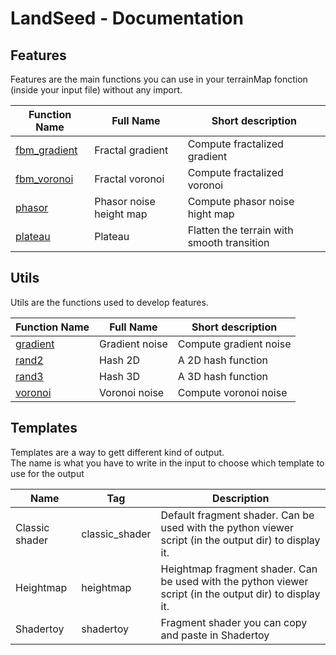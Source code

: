 # LandSeed - Documentation

## Features

Features are the main functions you can use in your terrainMap fonction (inside your input file) without any import.

| Function Name | Full Name | Short description |
|-|-|-|
| [fbm_gradient](features/fbm_gradient.md) | Fractal gradient | Compute fractalized gradient |
| [fbm_voronoi](features/fbm_voronoi.md) | Fractal voronoi | Compute fractalized voronoi |
| [phasor](features/phasor.md) | Phasor noise height map | Compute phasor noise hight map |
| [plateau](features/plateau.md) | Plateau | Flatten the terrain with smooth transition |


## Utils

Utils are the functions used to develop features.

| Function Name | Full Name | Short description |
|-|-|-|
| [gradient](utils/gradient.md) | Gradient noise | Compute gradient noise |
| [rand2](utils/rand2.md) | Hash 2D | A 2D hash function |
| [rand3](utils/rand3.md) | Hash 3D | A 3D hash function |
| [voronoi](utils/voronoi.md) | Voronoi noise | Compute voronoi noise |


## Templates

Templates are a way to gett different kind of output.  
The name is what you have to write in the input to choose which template to use for the output

| Name | Tag | Description |
|-|-|-|
| Classic shader | classic_shader |  Default fragment shader. Can be used with the python viewer script (in the output dir) to display it. |
| Heightmap | heightmap |  Heightmap fragment shader. Can be used with the python viewer script (in the output dir) to display it. |
| Shadertoy | shadertoy |  Fragment shader you can copy and paste in Shadertoy |
